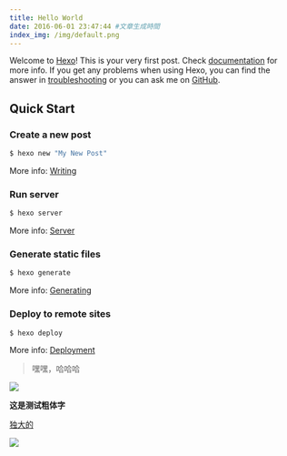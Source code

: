 ```yaml
---
title: Hello World
date: 2016-06-01 23:47:44 #文章生成時間
index_img: /img/default.png
---
```

Welcome to [Hexo](https://hexo.io/)! This is your very first post. Check [documentation](https://hexo.io/docs/) for more info. If you get any problems when using Hexo, you can find the answer in [troubleshooting](https://hexo.io/docs/troubleshooting.html) or you can ask me on [GitHub](https://github.com/hexojs/hexo/issues).

<!-- more -->

## Quick Start

### Create a new post

``` bash
$ hexo new "My New Post"
```

More info: [Writing](https://hexo.io/docs/writing.html)

### Run server

``` bash
$ hexo server
```

More info: [Server](https://hexo.io/docs/server.html)

### Generate static files

``` bash
$ hexo generate
```

More info: [Generating](https://hexo.io/docs/generating.html)

### Deploy to remote sites

``` java
$ hexo deploy
```

More info: [Deployment](https://hexo.io/docs/one-command-deployment.html)

> 嘿嘿，哈哈哈

![](https://i.loli.net/2020/11/25/uxpOAJy9zT8VdS3.png)

**这是测试粗体字**

[独大的](。)

![](D:\工作区\typora截图\f6SlhTvBckL1eOW.png)